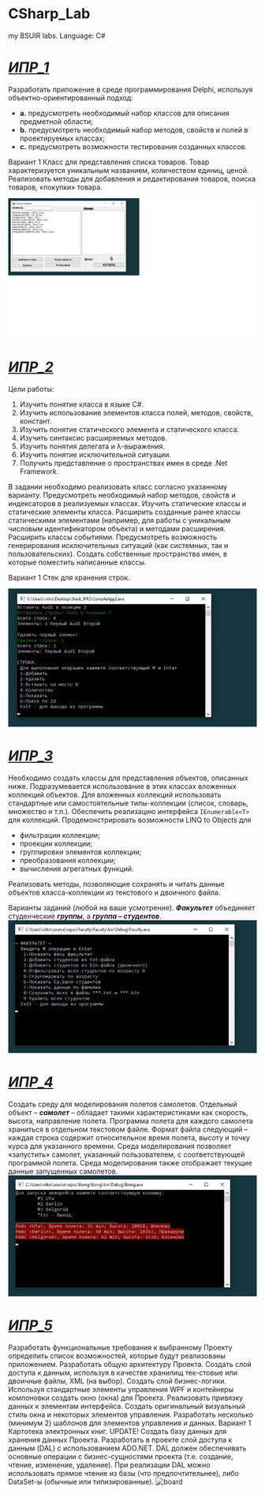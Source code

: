 # CSharp_Lab
 my BSUIR labs. Language: C#

# _[ИПР_1]_

Разработать приложение в среде программирования Delphi, используя объектно-ориентированный подход: 

- **a.** предусмотреть необходимый набор классов для описания предметной области; 
- **b.** предусмотреть необходимый набор методов, свойств и полей в проектируемых классах; 
- **c.** предусмотреть возможности тестирования созданных классов. 

Вариант 1 Класс для представления списка товаров. Товар характеризуется уникальным названием, количеством единиц, ценой. Реализовать методы для добавления и редактирования товаров, поиска товаров, «покупки» товара.

![board](screenshots/spisok_tovarov.jpg "spisok_tovarov")
# _[ИПР_2]_ 
Цели работы:
1.	Изучить понятие класса в языке C#.
2.	Изучить использование элементов класса   полей, методов, свойств, констант.
3.	Изучить понятие статического элемента и статического класса.
4.	Изучить синтаксис расширяемых методов.
5.	Изучить понятия делегата и λ-выражения.
6.	Изучить понятие исключительной ситуации.
7.	Получить представление о пространствах имен в среде .Net Framework.

В задании необходимо реализовать класс согласно указанному варианту. Предусмотреть необходимый набор методов, свойств и индексаторов в реализуемых классах. Изучить статические классы и статические элементы класса. Расширить созданные ранее классы статическими элементами (например, для работы с уникальным числовым идентификатором объекта) и методами расширения. Расширить классы событиями. Предусмотреть возможность генерирования исключительных ситуаций (как системных, так и пользовательских). Создать собственные пространства имен, в которые поместить написанные классы. 

Вариант 1 Стек для хранения строк.

![board](screenshots/stack.jpg "stack")

# _[ИПР_3]_ 
Необходимо создать классы для представления объектов, описанных ниже. Подразумевается использование в этих классах вложенных коллекций объектов. Для вложенных коллекций использовать стандартные или самостоятельные типы-коллекции (список, словарь, множество и т.п.). Обеспечить реализацию интерфейса `IEnumerable<T>` для коллекций. 
Продемонстрировать возможности LINQ to Objects для
- фильтрации коллекции;
- проекции коллекции;
- группировки элементов коллекции;
- преобразования коллекции;
- вычисления агрегатных функций.   

Реализовать методы, позволяющие сохранять и читать данные объектов класса-коллекции из текстового и двоичного файла.


Варианты заданий (любой на ваше усмотрение). 
**_Факультет_** объединяет студенческие **_группы_**, а **_группа_ – _студентов_**.
![board](screenshots/faculty.jpg "faculty")

# _[ИПР_4]_ 
Создать среду для моделирования полетов самолетов. Отдельный объект – **_самолет_** – обладает такими характеристиками как скорость, высота, направление полета. Программа полета для каждого самолета храниться в отдельном текстовом файле. Формат файла следующий – каждая строка содержит относительное время полета, высоту и точку курса для указанного времени. Среда моделирования позволяет «запустить» самолет, указанный пользователем, с соответствующей программой полета. Среда моделирования также отображает текущие данные запущенных самолетов.
![board](screenshots/boing.jpg "boing")

# _[ИПР_5]_ 
Разработать функциональные требования к выбранному Проекту определить список возможностей, которые будут реализованы приложением.
Разработать общую архитектуру Проекта.
Создать слой доступа к данным, используя в качестве хранилищ тек-стовые или двоичные файлы, XML (на выбор).
Создать слой бизнес-логики.
Используя стандартные элементы управления WPF и контейнеры компоновки создать окно (окна) для Проекта.
Реализовать привязку данных к элементам интерфейса.
Создать оригинальный визуальный стиль окна и некоторых элементов управления.
Разработать несколько (минимум 2) шаблонов для элементов управления и данных. Вариант 1 Картотека электронных книг. UPDATE!
Создать базу данных для хранения данных Проекта.
Разработать в проекте слой доступа к данным (DAL) с использованием ADO.NET. DAL должен обеспечивать основные операции с бизнес-сущностями проекта (т.е. создание, чтение, изменение, удаление). При реализации DAL можно использовать прямое чтение из базы (что предпочтительнее), либо DataSet-ы (обычные или типизированные).
![board](screenshots/ebooks.jpg "ebooks")

[ИПР_1]: <https://github.com/Vitkof/CSharp_Labs/tree/main/Delphi_IPR1>
[ИПР_2]: <https://github.com/Vitkof/CSharp_Labs/tree/main/Stack_IPR2>
[ИПР_3]: <https://github.com/Vitkof/CSharp_Labs/tree/main/Faculty>
[ИПР_4]: <https://github.com/Vitkof/CSharp_Labs/tree/main/Boing>
[ИПР_5]: <https://github.com/Vitkof/CSharp_Labs/tree/main/>
